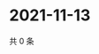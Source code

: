 # 2021-11-13

共 0 条

<!-- BEGIN WEIBO -->
<!-- 最后更新时间 Sat Nov 13 2021 10:28:10 GMT+0800 (China Standard Time) -->

<!-- END WEIBO -->
